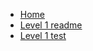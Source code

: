 <!-- docs/_sidebar.md -->

- [Home](README.md)
- [Level 1 readme](level1/README.md)
- [Level 1 test](level1/test.md)
